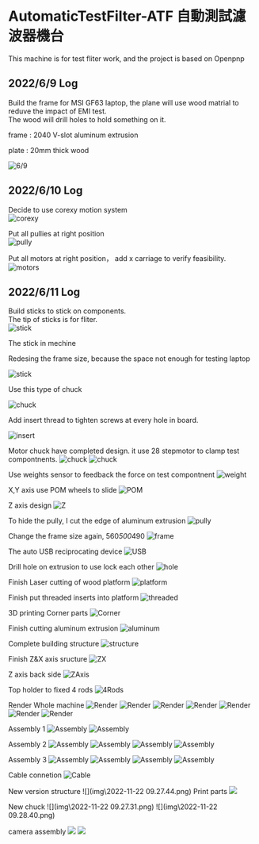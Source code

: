 # AutomaticTestFilter-ATF 自動測試濾波器機台

This machine is for test fliter work, and the project is based on Openpnp

## 2022/6/9 Log

Build the frame for MSI GF63 laptop, the plane will use wood matrial to reduve the impact of EMI test.  
The wood will drill holes to hold something on it.

frame : 2040 V-slot aluminum extrusion

plate : 20mm thick wood

![6/9](https://github.com/Andy-Cheng1017/AutomaticTestFilter-ATF/blob/main/img/2022-06-09%2015.29.12.png)

## 2022/6/10 Log

Decide to use corexy motion system  
![corexy](https://github.com/Andy-Cheng1017/AutomaticTestFilter-ATF/blob/main/img/6a9e99aeec0aafb9233e9deea945becb.jpg)

Put all pullies at right position  
![pully](https://github.com/Andy-Cheng1017/AutomaticTestFilter-ATF/blob/main/img/2022-06-11%2003.24.13.png)

Put all motors at right position， add x carriage to verify feasibility.  
![motors](https://github.com/Andy-Cheng1017/AutomaticTestFilter-ATF/blob/main/img/2022-06-10%2021.09.02.png)

## 2022/6/11 Log

Build sticks to stick on components.  
The tip of sticks is for fliter.  
![stick](https://github.com/Andy-Cheng1017/AutomaticTestFilter-ATF/blob/main/img/2022-06-11%2002.40.23.png)

The stick in mechine

Redesing the frame size, because the space not enough for testing laptop

![stick](https://github.com/Andy-Cheng1017/AutomaticTestFilter-ATF/blob/main/img/2022-06-11%2002.40.53.png)

Use this type of chuck

![chuck](https://github.com/Andy-Cheng1017/AutomaticTestFilter-ATF/blob/main/img/2022-06-11%2002.42.20.png)

Add insert thread to tighten screws at every hole in board.

![insert](https://github.com/Andy-Cheng1017/AutomaticTestFilter-ATF/blob/main/img/2022-06-11%2003.20.32.png)

Motor chuck have completed design. it use 28 stepmotor to clamp test compontnents.
![chuck](https://github.com/Andy-Cheng1017/AutomaticTestFilter-ATF/blob/main/img/2022-07-25%2017.49.41.png)
![chuck](https://github.com/Andy-Cheng1017/AutomaticTestFilter-ATF/blob/main/img/2022-07-25%2017.50.02.png)

Use weights sensor to feedback the force on test compontnent
![weight](https://github.com/Andy-Cheng1017/AutomaticTestFilter-ATF/blob/main/img/2022-07-30%2013.38.47.png)

X,Y axis use POM wheels to slide
![POM](https://github.com/Andy-Cheng1017/AutomaticTestFilter-ATF/blob/main/img/2022-07-30%2013.39.09.png)

Z axis design
![Z](https://github.com/Andy-Cheng1017/AutomaticTestFilter-ATF/blob/main/img/2022-07-30%2013.39.30.png)

To hide the pully, I cut the edge of aluminum extrusion
![pully](https://github.com/Andy-Cheng1017/AutomaticTestFilter-ATF/blob/main/img/2022-07-30%2013.41.23.png)

Change the frame size again, 560*500*490
![frame](https://github.com/Andy-Cheng1017/AutomaticTestFilter-ATF/blob/main/img/2022-07-30%2016.09.14.png)

The auto USB reciprocating device
![USB](https://github.com/Andy-Cheng1017/AutomaticTestFilter-ATF/blob/main/img/2022-07-30%2016.55.43.png)

Drill hole on extrusion to use lock each other
![hole](https://github.com/Andy-Cheng1017/AutomaticTestFilter-ATF/blob/main/img/2022-08-11%2010.22.49.png)

Finish Laser cutting of wood platform
![platform](https://github.com/Andy-Cheng1017/AutomaticTestFilter-ATF/blob/main/img/P_20220909_093249.jpg)

Finish put threaded inserts into platform
![threaded](https://github.com/Andy-Cheng1017/AutomaticTestFilter-ATF/blob/main/img/P_20220909_093257.jpg)

3D printing Corner parts
![Corner](https://github.com/Andy-Cheng1017/AutomaticTestFilter-ATF/blob/main/img/P_20220909_095941.jpg)

Finish cutting aluminum extrusion
![aluminum](https://github.com/Andy-Cheng1017/AutomaticTestFilter-ATF/blob/main/img/P_20220922_085837.jpg)

Complete building structure
![structure](https://github.com/Andy-Cheng1017/AutomaticTestFilter-ATF/blob/main/img/P_20220922_095055.jpg)

Finish Z&X axis sructure
![ZX](https://github.com/Andy-Cheng1017/AutomaticTestFilter-ATF/blob/main/img/2022-10-04%2010.48.49.png)

Z axis back side
![ZAxis](https://github.com/Andy-Cheng1017/AutomaticTestFilter-ATF/blob/main/img/2022-10-04%2010.47.35.png)

Top holder to fixed 4 rods
![4Rods](https://github.com/Andy-Cheng1017/AutomaticTestFilter-ATF/blob/main/img/2022-10-04%2010.46.40.png)

Render Whole machine
![Render](https://github.com/Andy-Cheng1017/AutomaticTestFilter-ATF/blob/main/img/af768900-22e2-4597-92aa-3495d36290c9.PNG)
![Render](https://github.com/Andy-Cheng1017/AutomaticTestFilter-ATF/blob/main/img/conbine_2022-Oct-04_10-56-07AM-000_CustomizedView4991560266.png)
![Render](https://github.com/Andy-Cheng1017/AutomaticTestFilter-ATF/blob/main/img/conbine_2022-Oct-04_10-54-18AM-000_CustomizedView7426167878_png.png)
![Render](https://github.com/Andy-Cheng1017/AutomaticTestFilter-ATF/blob/main/img/conbine_2022-Oct-04_10-53-53AM-000_CustomizedView9045329116_png.png)
![Render](https://github.com/Andy-Cheng1017/AutomaticTestFilter-ATF/blob/main/img/conbine_2022-Oct-04_10-53-36AM-000_CustomizedView18705061372_png.png)
![Render](https://github.com/Andy-Cheng1017/AutomaticTestFilter-ATF/blob/main/img/conbine_2022-Oct-04_10-53-10AM-000_CustomizedView5602162276_png.png)
![Render](https://github.com/Andy-Cheng1017/AutomaticTestFilter-ATF/blob/main/img/conbine_2022-Oct-04_10-51-59AM-000_CustomizedView5602162276_png.png)

Assembly 1
![Assembly](https://github.com/Andy-Cheng1017/AutomaticTestFilter-ATF/blob/main/img/P_20220922_085837%20(1).jpg)
![Assembly](https://github.com/Andy-Cheng1017/AutomaticTestFilter-ATF/blob/main/img/P_20220922_095055%20(1).jpg)

Assembly 2
![Assembly](https://github.com/Andy-Cheng1017/AutomaticTestFilter-ATF/blob/main/img/P_20221101_090129.jpg)
![Assembly](https://github.com/Andy-Cheng1017/AutomaticTestFilter-ATF/blob/main/img/P_20221101_090135.jpg)
![Assembly](https://github.com/Andy-Cheng1017/AutomaticTestFilter-ATF/blob/main/img/P_20221101_091314.jpg)
![Assembly](https://github.com/Andy-Cheng1017/AutomaticTestFilter-ATF/blob/main/img/P_20221101_091530.jpg)

Assembly 3
![Assembly](https://github.com/Andy-Cheng1017/AutomaticTestFilter-ATF/blob/main/img/P_20221106_152703.jpg)
![Assembly](https://github.com/Andy-Cheng1017/AutomaticTestFilter-ATF/blob/main/img/P_20221106_152708.jpg)
![Assembly](https://github.com/Andy-Cheng1017/AutomaticTestFilter-ATF/blob/main/img/P_20221106_152714%20(1).jpg)
![Assembly](https://github.com/Andy-Cheng1017/AutomaticTestFilter-ATF/blob/main/img/P_20221106_152714.jpg)

Cable connetion
![Cable](img\P_20221122_091635.jpg)

New version structure
![](img\2022-11-22 09.27.44.png)
Print parts
![](img\P_20221122_091712.jpg)

New chuck
![](img\2022-11-22 09.27.31.png)
![](img\2022-11-22 09.28.40.png)

camera assembly
![](img\P_20221122_091947.jpg)
![](img\P_20221122_092009.jpg)
